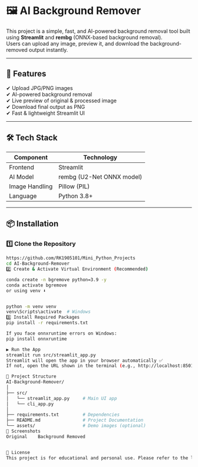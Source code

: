 # 🖼️ AI Background Remover

This project is a simple, fast, and AI-powered background removal tool built using **Streamlit** and **rembg** (ONNX-based background removal).  
Users can upload any image, preview it, and download the background-removed output instantly.

---

## 🚀 Features

✔ Upload JPG/PNG images  
✔ AI-powered background removal  
✔ Live preview of original & processed image  
✔ Download final output as PNG  
✔ Fast & lightweight Streamlit UI  

---

## 🛠️ Tech Stack

| Component | Technology |
|----------|------------|
| Frontend | Streamlit |
| AI Model | rembg (U2-Net ONNX model) |
| Image Handling | Pillow (PIL) |
| Language | Python 3.8+ |

---

## 📦 Installation

### 1️⃣ Clone the Repository
```bash
https://github.com/RK1905101/Mini_Python_Projects
cd AI-Background-Remover
2️⃣ Create & Activate Virtual Environment (Recommended)

conda create -n bgremove python=3.9 -y
conda activate bgremove
or using venv ⬇️


python -m venv venv
venv\Scripts\activate  # Windows
3️⃣ Install Required Packages
pip install -r requirements.txt

If you face onnxruntime errors on Windows:
pip install onnxruntime

▶️ Run the App
streamlit run src/streamlit_app.py
Streamlit will open the app in your browser automatically ✅
If not, open the URL shown in the terminal (e.g., http://localhost:8501)

📂 Project Structure
AI-Background-Remover/
│
├── src/
│   └── streamlit_app.py     # Main UI app
│   └── cli_app.py     
│
├── requirements.txt         # Dependencies
├── README.md                # Project Documentation
└── assets/                  # Demo images (optional)
📸 Screenshots
Original	Background Removed


📜 License
This project is for educational and personal use. Please refer to the license file for more details.


